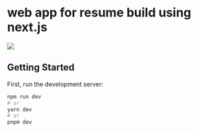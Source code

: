 # web app for resume build using next.js



[<img src="https://github.com/Jafar-Rezazadeh/jafar.rezazadeh-next.js/assets/59100135/4c4fcca1-5862-4e49-8e2a-503bb906a7c3"/>](https://github.com/)



## Getting Started

First, run the development server:

```bash
npm run dev
# or
yarn dev
# or
pnpm dev
```

